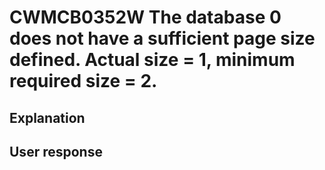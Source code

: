 # CWMCB0352W The database 0 does not have a sufficient page size defined. Actual size = 1, minimum required size = 2.

## Explanation

## User response